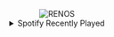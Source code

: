 <div align="center">
<picture>
    <source media="(prefers-color-scheme: dark)" srcset="https://i.ibb.co/N1QQV9J/output-gif.gif">
    <source media="(prefers-color-scheme: light)" srcset="https://i.ibb.co/N1QQV9J/output-gif.gif">
    <img alt="RENOS" src="https://i.ibb.co/N1QQV9J/output-gif.gif">
</picture>
<details>
<summary>Spotify Recently Played</summary>
<img src="https://spotify-recently-played-readme.vercel.app/api?user=31d6d6zerc5ct6kck32na2ozsqf4&unique=1&width=400" alt="Spotify" />
</details>
</div>

<!-- Image deletion URL: https://ibb.co/n3ZZg7Y/49e9019537586c3780b8b214ceaee5d3 -->